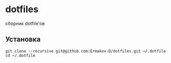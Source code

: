 # dotfiles

сборник dotfile'ов

## Установка
```
git clone --recursive git@github.com:Ermakov-D/dotfiles.git ~/.dotfile
cd ~/.dotfile
```




